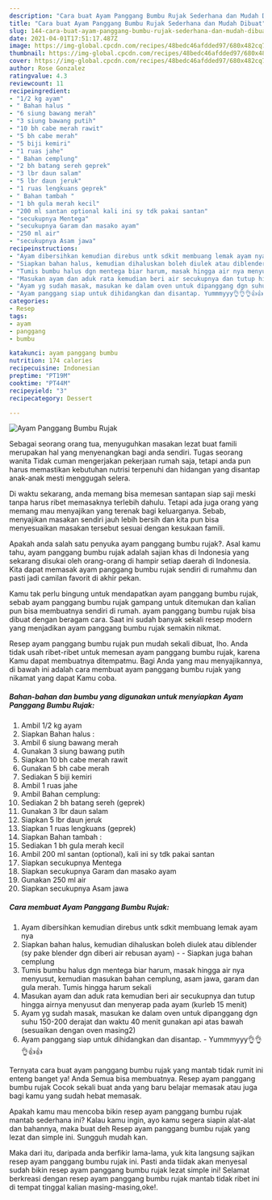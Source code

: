 ```yaml
---
description: "Cara buat Ayam Panggang Bumbu Rujak Sederhana dan Mudah Dibuat"
title: "Cara buat Ayam Panggang Bumbu Rujak Sederhana dan Mudah Dibuat"
slug: 144-cara-buat-ayam-panggang-bumbu-rujak-sederhana-dan-mudah-dibuat
date: 2021-04-01T17:51:17.487Z
image: https://img-global.cpcdn.com/recipes/48bedc46afdded97/680x482cq70/ayam-panggang-bumbu-rujak-foto-resep-utama.jpg
thumbnail: https://img-global.cpcdn.com/recipes/48bedc46afdded97/680x482cq70/ayam-panggang-bumbu-rujak-foto-resep-utama.jpg
cover: https://img-global.cpcdn.com/recipes/48bedc46afdded97/680x482cq70/ayam-panggang-bumbu-rujak-foto-resep-utama.jpg
author: Rose Gonzalez
ratingvalue: 4.3
reviewcount: 11
recipeingredient:
- "1/2 kg ayam"
- " Bahan halus "
- "6 siung bawang merah"
- "3 siung bawang putih"
- "10 bh cabe merah rawit"
- "5 bh cabe merah"
- "5 biji kemiri"
- "1 ruas jahe"
- " Bahan cemplung"
- "2 bh batang sereh geprek"
- "3 lbr daun salam"
- "5 lbr daun jeruk"
- "1 ruas lengkuans geprek"
- " Bahan tambah "
- "1 bh gula merah kecil"
- "200 ml santan optional kali ini sy tdk pakai santan"
- "secukupnya Mentega"
- "secukupnya Garam dan masako ayam"
- "250 ml air"
- "secukupnya Asam jawa"
recipeinstructions:
- "Ayam dibersihkan kemudian direbus untk sdkit membuang lemak ayam nya"
- "Siapkan bahan halus, kemudian dihaluskan boleh diulek atau diblender (sy pake blender dgn diberi air rebusan ayam)  Siapkan juga bahan cemplung"
- "Tumis bumbu halus dgn mentega biar harum, masak hingga air nya menyusut, kemudian masukan bahan cemplung, asam jawa, garam dan gula merah. Tumis hingga harum sekali"
- "Masukan ayam dan aduk rata kemudian beri air secukupnya dan tutup hingga airnya menyusut dan menyerap pada ayam (kurleb 15 menit)"
- "Ayam yg sudah masak, masukan ke dalam oven untuk dipanggang dgn suhu 150-200 derajat dan waktu 40 menit gunakan api atas bawah (sesuaikan dengan oven masing2)"
- "Ayam panggang siap untuk dihidangkan dan disantap. Yummmyyy👌👌👌👍👍"
categories:
- Resep
tags:
- ayam
- panggang
- bumbu

katakunci: ayam panggang bumbu 
nutrition: 174 calories
recipecuisine: Indonesian
preptime: "PT19M"
cooktime: "PT44M"
recipeyield: "3"
recipecategory: Dessert

---
```



![Ayam Panggang Bumbu Rujak](https://img-global.cpcdn.com/recipes/48bedc46afdded97/680x482cq70/ayam-panggang-bumbu-rujak-foto-resep-utama.jpg)

Sebagai seorang orang tua, menyuguhkan masakan lezat buat famili merupakan hal yang menyenangkan bagi anda sendiri. Tugas seorang  wanita Tidak cuman mengerjakan pekerjaan rumah saja, tetapi anda pun harus memastikan kebutuhan nutrisi terpenuhi dan hidangan yang disantap anak-anak mesti menggugah selera.

Di waktu  sekarang, anda memang bisa memesan santapan siap saji meski tanpa harus ribet memasaknya terlebih dahulu. Tetapi ada juga orang yang memang mau menyajikan yang terenak bagi keluarganya. Sebab, menyajikan masakan sendiri jauh lebih bersih dan kita pun bisa menyesuaikan masakan tersebut sesuai dengan kesukaan famili. 



Apakah anda salah satu penyuka ayam panggang bumbu rujak?. Asal kamu tahu, ayam panggang bumbu rujak adalah sajian khas di Indonesia yang sekarang disukai oleh orang-orang di hampir setiap daerah di Indonesia. Kita dapat memasak ayam panggang bumbu rujak sendiri di rumahmu dan pasti jadi camilan favorit di akhir pekan.

Kamu tak perlu bingung untuk mendapatkan ayam panggang bumbu rujak, sebab ayam panggang bumbu rujak gampang untuk ditemukan dan kalian pun bisa membuatnya sendiri di rumah. ayam panggang bumbu rujak bisa dibuat dengan beragam cara. Saat ini sudah banyak sekali resep modern yang menjadikan ayam panggang bumbu rujak semakin nikmat.

Resep ayam panggang bumbu rujak pun mudah sekali dibuat, lho. Anda tidak usah ribet-ribet untuk memesan ayam panggang bumbu rujak, karena Kamu dapat membuatnya ditempatmu. Bagi Anda yang mau menyajikannya, di bawah ini adalah cara membuat ayam panggang bumbu rujak yang nikamat yang dapat Kamu coba.

<!--inarticleads1-->

##### Bahan-bahan dan bumbu yang digunakan untuk menyiapkan Ayam Panggang Bumbu Rujak:

1. Ambil 1/2 kg ayam
1. Siapkan  Bahan halus :
1. Ambil 6 siung bawang merah
1. Gunakan 3 siung bawang putih
1. Siapkan 10 bh cabe merah rawit
1. Gunakan 5 bh cabe merah
1. Sediakan 5 biji kemiri
1. Ambil 1 ruas jahe
1. Ambil  Bahan cemplung:
1. Sediakan 2 bh batang sereh (geprek)
1. Gunakan 3 lbr daun salam
1. Siapkan 5 lbr daun jeruk
1. Siapkan 1 ruas lengkuans (geprek)
1. Siapkan  Bahan tambah :
1. Sediakan 1 bh gula merah kecil
1. Ambil 200 ml santan (optional), kali ini sy tdk pakai santan
1. Siapkan secukupnya Mentega
1. Siapkan secukupnya Garam dan masako ayam
1. Gunakan 250 ml air
1. Siapkan secukupnya Asam jawa




<!--inarticleads2-->

##### Cara membuat Ayam Panggang Bumbu Rujak:

1. Ayam dibersihkan kemudian direbus untk sdkit membuang lemak ayam nya
1. Siapkan bahan halus, kemudian dihaluskan boleh diulek atau diblender (sy pake blender dgn diberi air rebusan ayam) -  - Siapkan juga bahan cemplung
1. Tumis bumbu halus dgn mentega biar harum, masak hingga air nya menyusut, kemudian masukan bahan cemplung, asam jawa, garam dan gula merah. Tumis hingga harum sekali
1. Masukan ayam dan aduk rata kemudian beri air secukupnya dan tutup hingga airnya menyusut dan menyerap pada ayam (kurleb 15 menit)
1. Ayam yg sudah masak, masukan ke dalam oven untuk dipanggang dgn suhu 150-200 derajat dan waktu 40 menit gunakan api atas bawah (sesuaikan dengan oven masing2)
1. Ayam panggang siap untuk dihidangkan dan disantap. - Yummmyyy👌👌👌👍👍




Ternyata cara buat ayam panggang bumbu rujak yang mantab tidak rumit ini enteng banget ya! Anda Semua bisa membuatnya. Resep ayam panggang bumbu rujak Cocok sekali buat anda yang baru belajar memasak atau juga bagi kamu yang sudah hebat memasak.

Apakah kamu mau mencoba bikin resep ayam panggang bumbu rujak mantab sederhana ini? Kalau kamu ingin, ayo kamu segera siapin alat-alat dan bahannya, maka buat deh Resep ayam panggang bumbu rujak yang lezat dan simple ini. Sungguh mudah kan. 

Maka dari itu, daripada anda berfikir lama-lama, yuk kita langsung sajikan resep ayam panggang bumbu rujak ini. Pasti anda tiidak akan menyesal sudah bikin resep ayam panggang bumbu rujak lezat simple ini! Selamat berkreasi dengan resep ayam panggang bumbu rujak mantab tidak ribet ini di tempat tinggal kalian masing-masing,oke!.

